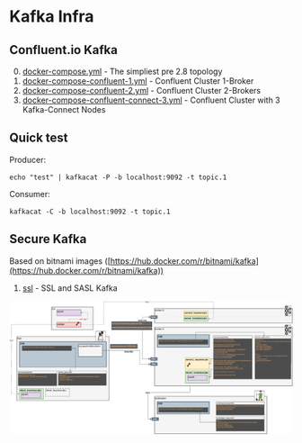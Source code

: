 # Kafka Infra

## Confluent.io Kafka

0. [docker-compose.yml](docker-compose.yml) - The simpliest pre 2.8 topology
1. [docker-compose-confluent-1.yml](docker-compose-confluent-1.yml) - Confluent Cluster 1-Broker
2. [docker-compose-confluent-2.yml](docker-compose-confluent-2.yml) - Confluent Cluster 2-Brokers
3. [docker-compose-confluent-connect-3.yml](docker-compose-confluent-connect-3.yml) - Confluent Cluster with 3 Kafka-Connect Nodes


## Quick test

Producer:
```
echo "test" | kafkacat -P -b localhost:9092 -t topic.1
```

Consumer:
```
kafkacat -C -b localhost:9092 -t topic.1
```

## Secure Kafka 

Based on bitnami images ([https://hub.docker.com/r/bitnami/kafka](https://hub.docker.com/r/bitnami/kafka))

1. [ssl](ssl) - SSL and SASL Kafka

<img src="doc/Skel-Kafka-Kafka-Security-SSL_SASL_PLAIN.jpg" width="650">

